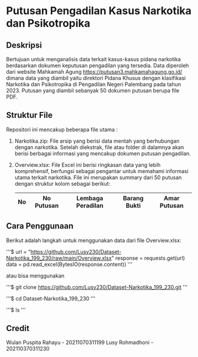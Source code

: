 # Putusan Pengadilan Kasus Narkotika dan Psikotropika

## Deskripsi 
Bertujuan untuk menganalisis data terkait kasus-kasus pidana narkotika berdasarkan dokumen keputusan pengadilan yang tersedia. Data diperoleh dari website Mahkamah Agung https://putusan3.mahkamahagung.go.id/ dimana data yang diambil yaitu direktori Pidana Khusus dengan klasifikasi Narkotika dan Psikotropika di Pengadilan Negeri Palembang pada tahun 2023. Putusan yang diambil sebanyak 50 dokumen putusan berupa file PDF. 

## Struktur File
Repositori ini mencakup beberapa file utama : 
1. Narkotika.zip: File arsip yang berisi data mentah yang berhubungan dengan narkotika. Setelah diekstrak, file atau folder di dalamnya akan berisi berbagai informasi yang mencakup dokumen putusan pengadilan.
2. Overview.xlsx: File Excel ini berisi ringkasan data yang lebih komprehensif, berfungsi sebagai pengantar untuk memahami informasi utama terkait narkotika. File ini merupakan summary dari 50 putusan dengan struktur kolom sebagai berikut: 

    | No | No Putusan | Lembaga Peradilan | Barang Bukti | Amar Putusan |
    | ------ | ------ |------------------ | ------------ |------------- |

## Cara Penggunaan
Berikut adalah langkah untuk menggunakan data dari file Overview.xlsx:

'''$
url = "https://github.com/Lusy230/Dataset-Narkotika_199_230/raw/main/Overview.xlsx"
response = requests.get(url)
data = pd.read_excel(BytesIO(response.content))
'''

atau bisa menggunakan

'''$
git clone https://github.com/Lusy230/Dataset-Narkotika_199_230.git
'''

'''$
cd Dataset-Narkotika_199_230
'''

'''$
ls
'''



## Credit

Wulan Puspita Rahayu - 20211070311199
Lusy Rohmadhoni - 202110370311230
